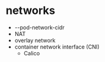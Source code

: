 # networks
- --pod-network-cidr
- NAT
- overlay network
- container network interface (CNI)
    - Calico